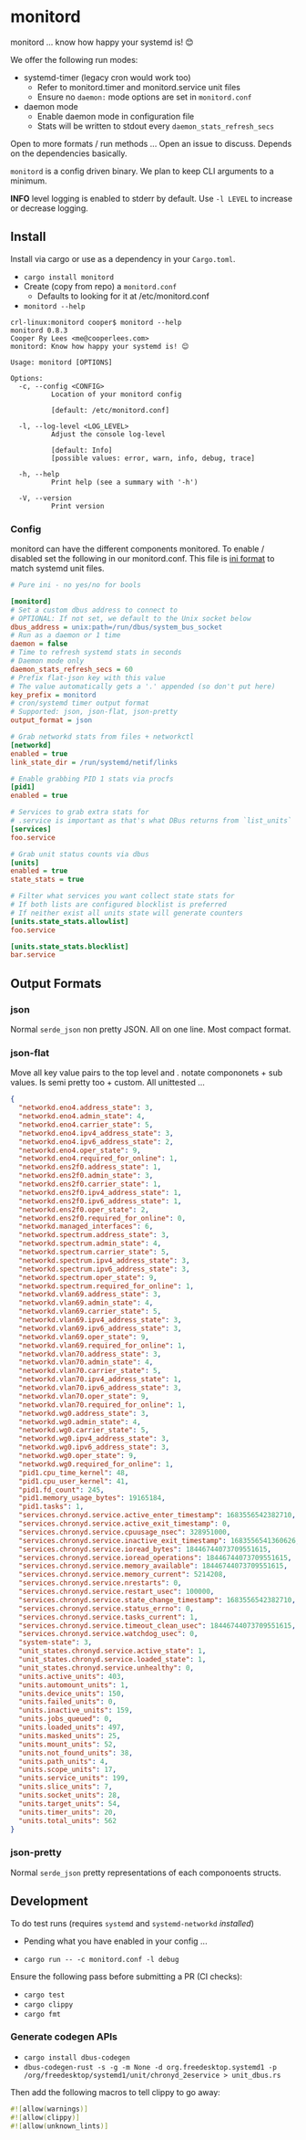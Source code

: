 # monitord

monitord ... know how happy your systemd is! 😊

We offer the following run modes:

- systemd-timer (legacy cron would work too)
  - Refer to monitord.timer and monitord.service unit files
  - Ensure no `daemon:` mode options are set in `monitord.conf`
- daemon mode
  - Enable daemon mode in configuration file
  - Stats will be written to stdout every `daemon_stats_refresh_secs`

Open to more formats / run methods ... Open an issue to discuss. Depends on the dependencies basically.

`monitord` is a config driven binary. We plan to keep CLI arguments to a minimum.

**INFO** level logging is enabled to stderr by default. Use `-l LEVEL` to increase or decrease logging.

## Install

Install via cargo or use as a dependency in your `Cargo.toml`.

- `cargo install monitord`
- Create (copy from repo) a `monitord.conf`
  - Defaults to looking for it at /etc/monitord.conf
- `monitord --help`

```console
crl-linux:monitord cooper$ monitord --help
monitord 0.8.3
Cooper Ry Lees <me@cooperlees.com>
monitord: Know how happy your systemd is! 😊

Usage: monitord [OPTIONS]

Options:
  -c, --config <CONFIG>
          Location of your monitord config

          [default: /etc/monitord.conf]

  -l, --log-level <LOG_LEVEL>
          Adjust the console log-level

          [default: Info]
          [possible values: error, warn, info, debug, trace]

  -h, --help
          Print help (see a summary with '-h')

  -V, --version
          Print version
```


### Config

monitord can have the different components monitored. To enable / disabled set the 
following in our monitord.conf. This file is [ini format](https://en.wikipedia.org/wiki/INI_file)
to match systemd unit files.

```ini
# Pure ini - no yes/no for bools

[monitord]
# Set a custom dbus address to connect to
# OPTIONAL: If not set, we default to the Unix socket below
dbus_address = unix:path=/run/dbus/system_bus_socket
# Run as a daemon or 1 time
daemon = false
# Time to refresh systemd stats in seconds
# Daemon mode only
daemon_stats_refresh_secs = 60
# Prefix flat-json key with this value
# The value automatically gets a '.' appended (so don't put here)
key_prefix = monitord
# cron/systemd timer output format
# Supported: json, json-flat, json-pretty
output_format = json

# Grab networkd stats from files + networkctl
[networkd]
enabled = true
link_state_dir = /run/systemd/netif/links

# Enable grabbing PID 1 stats via procfs
[pid1]
enabled = true

# Services to grab extra stats for
# .service is important as that's what DBus returns from `list_units`
[services]
foo.service

# Grab unit status counts via dbus
[units]
enabled = true
state_stats = true

# Filter what services you want collect state stats for
# If both lists are configured blocklist is preferred
# If neither exist all units state will generate counters
[units.state_stats.allowlist]
foo.service

[units.state_stats.blocklist]
bar.service
```

## Output Formats

### json

Normal `serde_json` non pretty JSON. All on one line. Most compact format.

### json-flat

Move all key value pairs to the top level and . notate compononets + sub values.
Is semi pretty too + custom. All unittested ...

```json
{
  "networkd.eno4.address_state": 3,
  "networkd.eno4.admin_state": 4,
  "networkd.eno4.carrier_state": 5,
  "networkd.eno4.ipv4_address_state": 3,
  "networkd.eno4.ipv6_address_state": 2,
  "networkd.eno4.oper_state": 9,
  "networkd.eno4.required_for_online": 1,
  "networkd.ens2f0.address_state": 1,
  "networkd.ens2f0.admin_state": 3,
  "networkd.ens2f0.carrier_state": 1,
  "networkd.ens2f0.ipv4_address_state": 1,
  "networkd.ens2f0.ipv6_address_state": 1,
  "networkd.ens2f0.oper_state": 2,
  "networkd.ens2f0.required_for_online": 0,
  "networkd.managed_interfaces": 6,
  "networkd.spectrum.address_state": 3,
  "networkd.spectrum.admin_state": 4,
  "networkd.spectrum.carrier_state": 5,
  "networkd.spectrum.ipv4_address_state": 3,
  "networkd.spectrum.ipv6_address_state": 3,
  "networkd.spectrum.oper_state": 9,
  "networkd.spectrum.required_for_online": 1,
  "networkd.vlan69.address_state": 3,
  "networkd.vlan69.admin_state": 4,
  "networkd.vlan69.carrier_state": 5,
  "networkd.vlan69.ipv4_address_state": 3,
  "networkd.vlan69.ipv6_address_state": 3,
  "networkd.vlan69.oper_state": 9,
  "networkd.vlan69.required_for_online": 1,
  "networkd.vlan70.address_state": 3,
  "networkd.vlan70.admin_state": 4,
  "networkd.vlan70.carrier_state": 5,
  "networkd.vlan70.ipv4_address_state": 1,
  "networkd.vlan70.ipv6_address_state": 3,
  "networkd.vlan70.oper_state": 9,
  "networkd.vlan70.required_for_online": 1,
  "networkd.wg0.address_state": 3,
  "networkd.wg0.admin_state": 4,
  "networkd.wg0.carrier_state": 5,
  "networkd.wg0.ipv4_address_state": 3,
  "networkd.wg0.ipv6_address_state": 3,
  "networkd.wg0.oper_state": 9,
  "networkd.wg0.required_for_online": 1,
  "pid1.cpu_time_kernel": 48,
  "pid1.cpu_user_kernel": 41,
  "pid1.fd_count": 245,
  "pid1.memory_usage_bytes": 19165184,
  "pid1.tasks": 1,
  "services.chronyd.service.active_enter_timestamp": 1683556542382710,
  "services.chronyd.service.active_exit_timestamp": 0,
  "services.chronyd.service.cpuusage_nsec": 328951000,
  "services.chronyd.service.inactive_exit_timestamp": 1683556541360626,
  "services.chronyd.service.ioread_bytes": 18446744073709551615,
  "services.chronyd.service.ioread_operations": 18446744073709551615,
  "services.chronyd.service.memory_available": 18446744073709551615,
  "services.chronyd.service.memory_current": 5214208,
  "services.chronyd.service.nrestarts": 0,
  "services.chronyd.service.restart_usec": 100000,
  "services.chronyd.service.state_change_timestamp": 1683556542382710,
  "services.chronyd.service.status_errno": 0,
  "services.chronyd.service.tasks_current": 1,
  "services.chronyd.service.timeout_clean_usec": 18446744073709551615,
  "services.chronyd.service.watchdog_usec": 0,
  "system-state": 3,
  "unit_states.chronyd.service.active_state": 1,
  "unit_states.chronyd.service.loaded_state": 1,
  "unit_states.chronyd.service.unhealthy": 0,
  "units.active_units": 403,
  "units.automount_units": 1,
  "units.device_units": 150,
  "units.failed_units": 0,
  "units.inactive_units": 159,
  "units.jobs_queued": 0,
  "units.loaded_units": 497,
  "units.masked_units": 25,
  "units.mount_units": 52,
  "units.not_found_units": 38,
  "units.path_units": 4,
  "units.scope_units": 17,
  "units.service_units": 199,
  "units.slice_units": 7,
  "units.socket_units": 28,
  "units.target_units": 54,
  "units.timer_units": 20,
  "units.total_units": 562
}
```

### json-pretty

Normal `serde_json` pretty representations of each componoents structs.

## Development

To do test runs (requires `systemd` and `systemd-networkd` *installed*)
- Pending what you have enabled in your config ...

- `cargo run -- -c monitord.conf -l debug`

Ensure the following pass before submitting a PR (CI checks):

- `cargo test`
- `cargo clippy`
- `cargo fmt`

### Generate codegen APIs

- `cargo install dbus-codegen`
- `dbus-codegen-rust -s -g -m None -d org.freedesktop.systemd1 -p /org/freedesktop/systemd1/unit/chronyd_2eservice > unit_dbus.rs`

Then add the following macros to tell clippy to go away:

```rust
#![allow(warnings)]
#![allow(clippy)]
#![allow(unknown_lints)]
```
